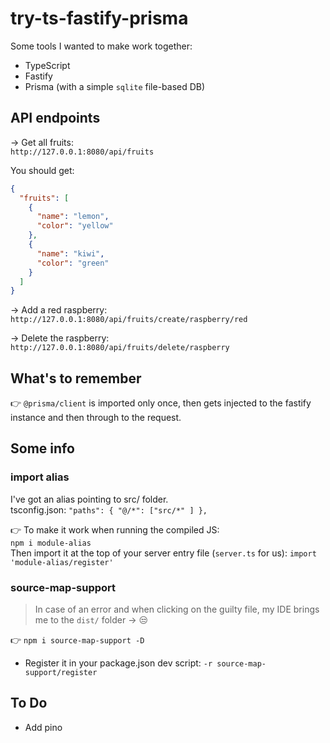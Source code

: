 # try-ts-fastify-prisma

Some tools I wanted to make work together:
 - TypeScript
 - Fastify
 - Prisma (with a simple `sqlite` file-based DB)

## API endpoints

-> Get all fruits:  
`http://127.0.0.1:8080/api/fruits`

You should get:
```json
{
  "fruits": [
    {
      "name": "lemon",
      "color": "yellow"
    },
    {
      "name": "kiwi",
      "color": "green"
    }
  ]
}
```

-> Add a red raspberry:  
`http://127.0.0.1:8080/api/fruits/create/raspberry/red`

-> Delete the raspberry:  
`http://127.0.0.1:8080/api/fruits/delete/raspberry`

## What's to remember

👉 `@prisma/client` is imported only once, then gets injected to the fastify instance and then through to the request.

## Some info

### import alias

I've got an alias pointing to src/ folder.  
tsconfig.json:
`"paths": { "@/*": ["src/*" ] },`

👉 To make it work when running the compiled JS:  
`npm i module-alias`  
Then import it at the top of your server entry file (`server.ts` for us): `import 'module-alias/register'`

### source-map-support

> In case of an error and when clicking on the guilty file, my IDE brings me to the `dist/` folder -> 😒

👉 `npm i source-map-support -D`
+ Register it in your package.json dev script: `-r source-map-support/register`

## To Do

- Add pino

